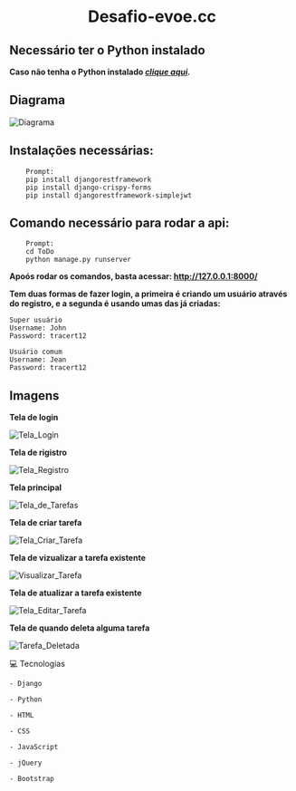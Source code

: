 <h1 align="center">Desafio-evoe.cc</h1>

## Necessário ter o Python instalado
**Caso não tenha o Python instalado *[clique aqui](https://www.python.org/downloads/).***

## Diagrama
![Diagrama](https://user-images.githubusercontent.com/68566439/117908988-ca6b9080-b2af-11eb-927f-5ad761580ac5.png)

## Instalações necessárias:
```
    Prompt:
    pip install djangorestframework
    pip install django-crispy-forms
    pip install djangorestframework-simplejwt
```

## Comando necessário para rodar a api:
``` 
    Prompt:
    cd ToDo
    python manage.py runserver
```
**Apoós rodar os comandos, basta acessar: http://127.0.0.1:8000/**

**Tem duas formas de fazer login, a primeira é criando um usuário através do registro, e a segunda é usando umas das já criadas:**
```
Super usuário
Username: John
Password: tracert12

Usuário comum
Username: Jean
Password: tracert12
```

## Imagens
**Tela de login**

![Tela_Login](https://user-images.githubusercontent.com/68566439/117909068-f2f38a80-b2af-11eb-939a-4eb8624a0231.png)

**Tela de rigistro**

![Tela_Registro](https://user-images.githubusercontent.com/68566439/117909067-f2f38a80-b2af-11eb-853c-c1cf80bd555f.png)

**Tela principal**

![Tela_de_Tarefas](https://user-images.githubusercontent.com/68566439/117915011-c2651e00-b2ba-11eb-8318-e67bbd21cfa3.png)

**Tela de criar tarefa**

![Tela_Criar_Tarefa](https://user-images.githubusercontent.com/68566439/117909051-ec651300-b2af-11eb-9907-8cffc22383f6.png)

**Tela de vizualizar a tarefa existente**

![Visualizar_Tarefa](https://user-images.githubusercontent.com/68566439/117909079-f6871180-b2af-11eb-855f-c028a9550df9.png)

**Tela de atualizar a tarefa existente**

![Tela_Editar_Tarefa](https://user-images.githubusercontent.com/68566439/117909055-ed964000-b2af-11eb-94a3-b0905c2841a6.png)

**Tela de quando deleta alguma tarefa**

![Tarefa_Deletada](https://user-images.githubusercontent.com/68566439/117909045-ea02b900-b2af-11eb-8399-6267fba9e014.png)


💻 Tecnologias
```
- Django

- Python

- HTML

- CSS

- JavaScript

- jQuery

- Bootstrap
```